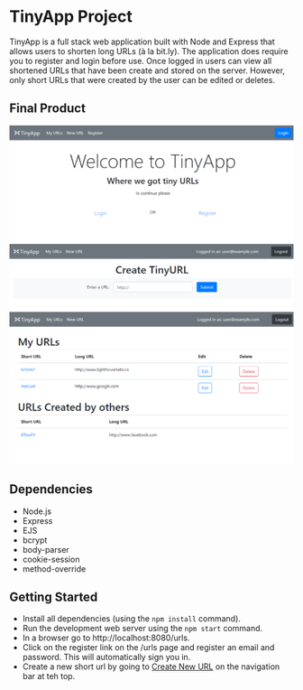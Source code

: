 # TinyApp Project

TinyApp is a full stack web application built with Node and Express that allows users to shorten long URLs (à la bit.ly). The application does require you to register and login before use. Once logged in users can view all shortened URLs that have been create and stored on the server. However, only short URLs that were created by the user can be edited or deletes.

## Final Product

![Screenshot of TinyApp Homepage](./docs/tiny1.png)
![Screenshot of New URL](https://github.com/Dkell88/tinyapp/blob/master/docs/Tiny2.png)
![Screenshot of User URLs](https://github.com/Dkell88/tinyapp/blob/master/docs/Tiny3.png)

## Dependencies

- Node.js
- Express
- EJS
- bcrypt
- body-parser
- cookie-session
- method-override


## Getting Started

- Install all dependencies (using the `npm install` command).
- Run the development web server using the `npm start` command.
- In a browser go to http://localhost:8080/urls.
- Click on the register link on the /urls page and register an email and password. This will automatically sign you in. 
- Create a new short url by going to [Create New URL](http://localhost:8080/urls/new) on the navigation bar at teh top. 